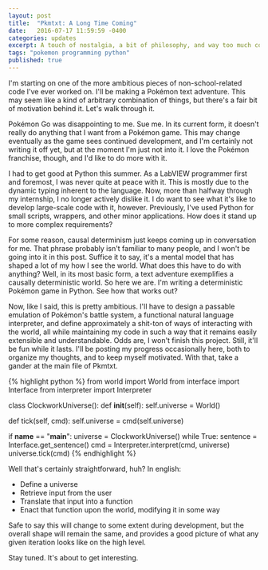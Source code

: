 ```yaml
---
layout: post
title:  "Pkmtxt: A Long Time Coming"
date:   2016-07-17 11:59:59 -0400
categories: updates
excerpt: A touch of nostalgia, a bit of philosophy, and way too much code.
tags: "pokemon programming python"
published: true
---
```


I'm starting on one of the more ambitious pieces of non-school-related code I've ever worked on.  I'll be making a Pokémon text adventure.  This may seem like a kind of arbitrary combination of things, but there's a fair bit of motivation behind it.  Let's walk through it.

Pokémon Go was disappointing to me.  Sue me.  In its current form, it doesn't really do anything that I want from a Pokémon game.  This may change eventually as the game sees continued development, and I'm certainly not writing it off yet, but at the moment I'm just not into it.  I love the Pokémon franchise, though, and I'd like to do more with it.

I had to get good at Python this summer.  As a LabVIEW programmer first and foremost, I was never quite at peace with it.  This is mostly due to the dynamic typing inherent to the language.  Now, more than halfway through my internship, I no longer actively dislike it.  I do want to see what it's like to develop large-scale code with it, however.  Previously, I've used Python for small scripts, wrappers, and other minor applications.  How does it stand up to more complex requirements?

For some reason, causal determinism just keeps coming up in conversation for me.  That phrase probably isn't familiar to many people, and I won't be going into it in this post.  Suffice it to say, it's a mental model that has shaped a lot of my how I see the world.  What does this have to do with anything?  Well, in its most basic form, a text adventure exemplifies a causally deterministic world.  So here we are.  I'm writing a deterministic Pokémon game in Python.  See how that works out?

Now, like I said, this is pretty ambitious.  I'll have to design a passable emulation of Pokémon's battle system, a functional natural language interpreter, and define approximately a shit-ton of ways of interacting with the world, all while maintaining my code in such a way that it remains easily extensible and understandable.  Odds are, I won't finish this project.  Still, it'll be fun while it lasts.  I'll be posting my progress occasionally here, both to organize my thoughts, and to keep myself motivated.  With that, take a gander at the main file of Pkmtxt.

{% highlight python %}
from world import World
from interface import Interface
from interpreter import Interpreter

class ClockworkUniverse():
  def __init__(self):
    self.universe = World()
    
  def tick(self, cmd):
    self.universe = cmd(self.universe)
    
if __name__ == "__main__":
  universe = ClockworkUniverse()
  while True:
    sentence = Interface.get_sentence()
    cmd = Interpreter.interpret(cmd, universe)
    universe.tick(cmd)
{% endhighlight %}

Well that's certainly straightforward, huh?  In english:

* Define a universe
* Retrieve input from the user
* Translate that input into a function 
* Enact that function upon the world, modifying it in some way

Safe to say this will change to some extent during development, but the overall shape will remain the same, and provides a good picture of what any given iteration looks like on the high level.

Stay tuned.  It's about to get interesting.